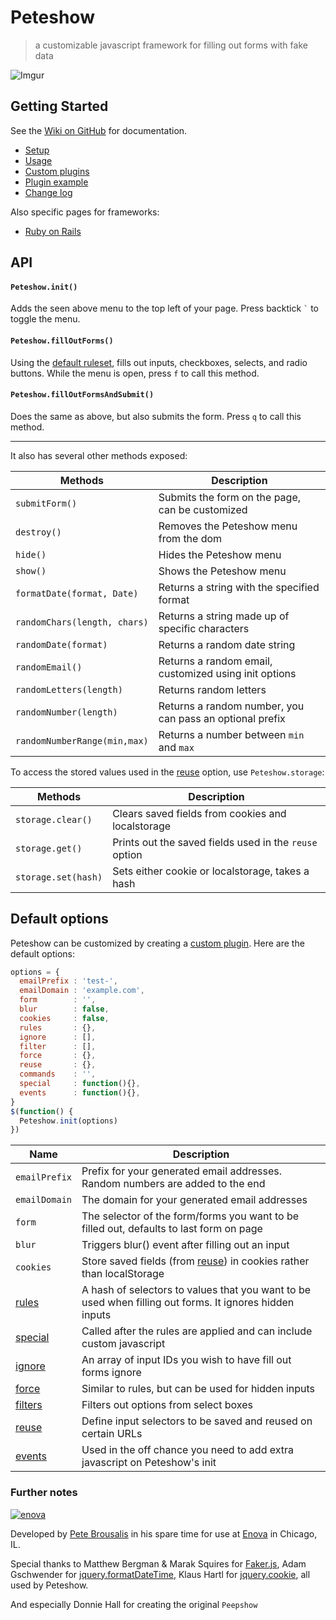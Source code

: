# Peteshow

> a customizable javascript framework for filling out forms with fake data


![Imgur](http://i.imgur.com/JcT5eMS.png)

## Getting Started
See the [Wiki on GitHub](https://github.com/brousalis/peteshow/wiki) for documentation.

- [Setup](https://github.com/brousalis/peteshow/wiki/Setup)
- [Usage](https://github.com/brousalis/peteshow/wiki/Usage)
- [Custom plugins](https://github.com/brousalis/peteshow/wiki/Custom-plugins)
- [Plugin example](https://github.com/brousalis/peteshow/wiki/Plugin-example)
- [Change log](https://github.com/brousalis/peteshow/wiki/Change-log)

Also specific pages for frameworks:
- [Ruby on Rails](https://github.com/brousalis/peteshow/wiki/Ruby-on-Rails-gem)

## API

#### `Peteshow.init()`

Adds the seen above menu to the top left of your page. Press backtick <code>`</code> to toggle the menu.

#### `Peteshow.fillOutForms()`

Using the [default ruleset](https://github.com/brousalis/peteshow/blob/master/src/peteshow-core.js#L2), fills out inputs, checkboxes, selects, and radio buttons. While the menu is open, press `f` to call this method.

#### `Peteshow.fillOutFormsAndSubmit()`

Does the same as above, but also submits the form. Press `q` to call this method.

---

It also has several other methods exposed:

Methods             | Description
--------------------|------------------------------------------------
`submitForm()`                | Submits the form on the page, can be customized
`destroy()`                   | Removes the Peteshow menu from the dom
`hide()`                      | Hides the Peteshow menu
`show()`                      | Shows the Peteshow menu
`formatDate(format, Date)`    | Returns a string with the specified format
`randomChars(length, chars)`  | Returns a string made up of specific characters
`randomDate(format)`          | Returns a random date string
`randomEmail()`               | Returns a random email, customized using init options
`randomLetters(length)`       | Returns random letters
`randomNumber(length)`        | Returns a random number, you can pass an optional prefix
`randomNumberRange(min,max)`  | Returns a number between `min` and `max`

To access the stored values used in the [reuse](https://github.com/brousalis/peteshow/wiki/Custom-plugins#reuse) option, use `Peteshow.storage`:

Methods             | Description
--------------------|------------------------------------------------
`storage.clear()`             | Clears saved fields from cookies and localstorage
`storage.get()`               | Prints out the saved fields used in the `reuse` option
`storage.set(hash)`           | Sets either cookie or localstorage, takes a hash

## Default options

Peteshow can be customized by creating a [custom plugin](https://github.com/brousalis/peteshow/wiki/Custom-plugins). Here are the default options:

```javascript
options = {
  emailPrefix : 'test-',
  emailDomain : 'example.com',
  form        : '',
  blur        : false,
  cookies     : false,
  rules       : {},
  ignore      : [],
  filter      : [],
  force       : {},
  reuse       : {},
  commands    : '',
  special     : function(){},
  events      : function(){},
}
$(function() {
  Peteshow.init(options)
})
```

Name                  |  Description
----------------------|---------------------------------------------------------------
`emailPrefix`  | Prefix for your generated email addresses. Random numbers are added to the end
`emailDomain`  | The domain for your generated email addresses
`form`         | The selector of the form/forms you want to be filled out, defaults to last form on page
`blur`         | Triggers blur() event after filling out an input
`cookies`      | Store saved fields (from [reuse](https://github.com/brousalis/peteshow/wiki/Custom-plugins#reuse)) in cookies rather than localStorage
[rules](https://github.com/brousalis/peteshow/wiki/Custom-plugins#rules)       | A hash of selectors to values that you want to be used when filling out forms. It ignores hidden inputs
[special](https://github.com/brousalis/peteshow/wiki/Custom-plugins#special)   | Called after the rules are applied and can include custom javascript
[ignore](https://github.com/brousalis/peteshow/wiki/Custom-plugins#ignore)     | An array of input IDs you wish to have fill out forms ignore
[force](https://github.com/brousalis/peteshow/wiki/Custom-plugins#force)       | Similar to rules, but can be used for hidden inputs
[filters](https://github.com/brousalis/peteshow/wiki/Custom-plugins#filter)    | Filters out options from select boxes
[reuse](https://github.com/brousalis/peteshow/wiki/Custom-plugins#reuse)       | Define input selectors to be saved and reused on certain URLs
[events](https://github.com/brousalis/peteshow/wiki/Custom-plugins#events)     | Used in the off chance you need to add extra javascript on Peteshow's init

### Further notes
[![enova](https://www.enova.com/wp-content/uploads/2014/01/Enova-logo.jpg)](http://www.enova.com)

Developed by [Pete Brousalis](http://twitter.com/brousalis) in his spare time for use at [Enova](http://www.enova.com/) in Chicago, IL.

Special thanks to Matthew Bergman & Marak Squires for [Faker.js](http://github.com/marak/Faker.js/), Adam Gschwender for [jquery.formatDateTime](https://github.com/agschwender/jquery.formatDateTime), Klaus Hartl for [jquery.cookie](https://github.com/carhartl/jquery-cookie), all used by Peteshow.

And especially Donnie Hall for creating the original `Peepshow`
